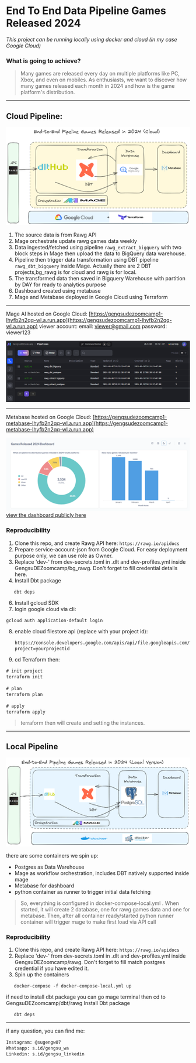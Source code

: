 # End To End Data Pipeline Games Released 2024

_This project can be running locally using docker and cloud (in my case Google Cloud)_

### What is going to achieve?

> Many games are released every day on multiple platforms like PC, Xbox, and even on mobiles. As enthusiasts, we want to discover how many games released each month in 2024 and how is the game platform's distribution.

---

## Cloud Pipeline:
![](https://github.com/Gengsu07/DEGengsuProject/blob/main/assets/gengsudeproject_cloud.png)

1. The source data is from Rawg API
2. Mage orchestrate update rawg games data weekly
3. Data ingested/fetched using pipeline `rawg_extract_bigquery` with two block steps in Mage then upload the data to BigQuery data warehouse.
4. Pipeline then trigger data transformation using DBT pipeline `rawg_dbt_bigquery` inside Mage. Actually there are 2 DBT projects,bg_rawg is for cloud and rawg is for local.
5. The transformed data then saved in Bigquery Warehouse with partition by DAY for ready to analytics purpose
6. Dashboard created using metabase
7. Mage and Metabase deployed in Google Cloud using Terraform

---

Mage AI hosted on Google Cloud: [https://gengsudezoomcamp1-lhyfb2n2qq-wl.a.run.app](https://gengsudezoomcamp1-lhyfb2n2qq-wl.a.run.app)
viewer account:
email: viewer@gmail.com
password: viewer123

![1712206355848](https://github.com/Gengsu07/DEGengsuProject/blob/main/assets/image/README/1712206355848.png)

---

Metabase hosted on Google Cloud: [https://gengsudezoomcamp1-metabase-lhyfb2n2qq-wl.a.run.app](https://gengsudezoomcamp1-metabase-lhyfb2n2qq-wl.a.run.app)

![1712206254213](https://github.com/Gengsu07/DEGengsuProject/blob/main/assets/image/README/1712206254213.png)
[view the dashboard publicly here](http://gengsudezoomcamp1-metabase-lhyfb2n2qq-wl.a.run.app/public/dashboard/2bf30e19-d241-4a67-9330-bab53c9706e4)

### Reproducibility

1. Clone this repo, and create Rawg API here: `https://rawg.io/apidocs`
2. Prepare service-account-json from Google Cloud. For easy deployment purpose only, we can use role as Owner.
3. Replace 'dev-' from dev-secrets.toml in .dlt and dev-profiles.yml inside GengsuDEZoomcamp/bg_rawg. Don't forget to fill credential details here.
4. Install Dbt package

```shell
   dbt deps
```

6. Install gcloud SDK
7. login google cloud via cli:

```shell
gcloud auth application-default login
```

8. enable cloud filestore api (replace with your project id):
   ```shell
   https://console.developers.google.com/apis/api/file.googleapis.com/overview?project=yourprojectid
   ```
9. cd Terraform then:

```shell
# init project
terraform init

# plan
terraform plan

# apply
terraform apply
```

> terraform then will create and setting the instances.

---

## Local Pipeline

![](https://github.com/Gengsu07/DEGengsuProject/blob/main/assets/gengsudeproject_local.png)

there are some containers we spin up:

- Postgres as Data Warehouse
- Mage as workflow orchestration, includes DBT natively supported inside mage
- Metabase for dashboard
- python container as runner to trigger initial data fetching

> So, everything is configured in docker-compose-local.yml . When started, it will create 2 database, one for rawg games data and one for metabase. Then, after all container ready/started python runner container will trigger mage to make first load via API call

### Reproducibility

1. Clone this repo, and create Rawg API here: `https://rawg.io/apidocs`
2. Replace 'dev-' from dev-secrets.toml in .dlt and dev-profiles.yml inside GengsuDEZoomcamp/rawg. Don't forget to fill match postgres credential if you have edited it.
3. Spin up the containers

```docker
   docker-compose -f docker-compose-local.yml up
```

if need to install dbt package you can go mage terminal then cd to GengsuDEZoomcamp/dbt/rawg
Install Dbt package

```shell
   dbt deps
```

---

if any question, you can find me:

```
Instagram: @sugengw07
Whatsapp: s.id/gengsu_wa
Linkedin: s.id/gengsu_linkedin
```
